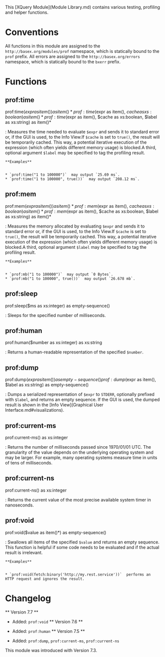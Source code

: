  


 
This [XQuery Module](Module Library.md) contains various testing, profiling and helper functions. 

 
# Conventions

All functions in this module are assigned to the `http://basex.org/modules/prof` namespace, which is statically bound to the `prof` prefix. All errors are assigned to the `http://basex.org/errors` namespace, which is statically bound to the `bxerr` prefix. 

 
# Functions

## prof:time

prof:time($expr as item()) as item()*
prof:time($expr as item(), $cache as xs:boolean) as item()*
prof:time($expr as item(), $cache as xs:boolean, $label as xs:string) as item()*

:   Measures the time needed to evaluate `$expr` and sends it to standard error or, if the GUI is used, to the Info View.If `$cache` is set to `true()`, the result will be temporarily cached. This way, a potential iterative execution of the expression (which often yields different memory usage) is blocked.A third, optional argument `$label` may be specified to tag the profiling result. 

    **Examples**


    * `prof:time("1 to 100000")`  may output `25.69 ms`. 
    * `prof:time("1 to 100000", true())`  may output `208.12 ms`. 


## prof:mem

prof:mem($expr as item()) as item()*
prof:mem($expr as item(), $cache as xs:boolean) as item()*
prof:mem($expr as item(), $cache as xs:boolean, $label as xs:string) as item()*

:   Measures the memory allocated by evaluating `$expr` and sends it to standard error or, if the GUI is used, to the Info View.If `$cache` is set to `true()`, the result will be temporarily cached. This way, a potential iterative execution of the expression (which often yields different memory usage) is blocked.A third, optional argument `$label` may be specified to tag the profiling result. 

    **Examples**


    * `prof:mb("1 to 100000")`  may output `0 Bytes`. 
    * `prof:mb("1 to 100000", true())`  may output `26.678 mb`. 


## prof:sleep

prof:sleep($ms as xs:integer) as empty-sequence()

:   Sleeps for the specified number of milliseconds. 


## prof:human

prof:human($number as xs:integer) as xs:string

:   Returns a human-readable representation of the specified `$number`. 


## prof:dump

prof:dump($expr as item()) as empty-sequence()
prof:dump($expr as item(), $label as xs:string) as empty-sequence()

:   Dumps a serialized representation of `$expr` to `STDERR`, optionally prefixed with `$label`, and returns an empty sequence. If the GUI is used, the dumped result is shown in the [Info View](Graphical User Interface.md#visualizations). 


## prof:current-ms

prof:current-ms() as xs:integer

:   Returns the number of milliseconds passed since 1970/01/01 UTC. The granularity of the value depends on the underlying operating system and may be larger. For example, many operating systems measure time in units of tens of milliseconds. 


## prof:current-ns

prof:current-ns() as xs:integer

:   Returns the current value of the most precise available system timer in nanoseconds. 


## prof:void

prof:void($value as item()*) as empty-sequence()

:   Swallows all items of the specified `$value` and returns an empty sequence. This function is helpful if some code needs to be evaluated and if the actual result is irrelevant. 

    **Examples**


    * `prof:void(fetch:binary('http://my.rest.service'))`  performs an HTTP request and ignores the result. 

 
# Changelog
** Version 7.7 **

 * Added: `prof:void`
** Version 7.6 **

 * Added: `prof:human`
** Version 7.5 **

 * Added: `prof:dump`, `prof:current-ms`, `prof:current-ns`

This module was introduced with Version 7.3. 

